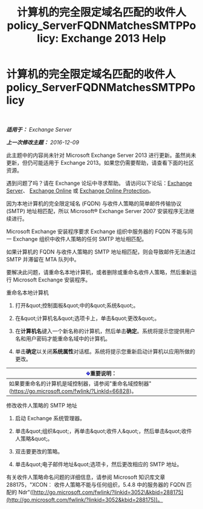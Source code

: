 ﻿---
title: '计算机的完全限定域名匹配的收件人 policy_ServerFQDNMatchesSMTPPolicy: Exchange 2013 Help'
TOCTitle: 计算机的完全限定域名匹配的收件人 policy_ServerFQDNMatchesSMTPPolicy
ms:assetid: f3ea61f8-1788-4cbf-814e-f7c088c1ac47
ms:mtpsurl: https://technet.microsoft.com/zh-cn/library/ms.exch.setupreadiness.serverfqdnmatchessmtppolicy(v=EXCHG.150)
ms:contentKeyID: 50491983
ms.date: 05/21/2018
mtps_version: v=EXCHG.150
ms.translationtype: MT
---

# 计算机的完全限定域名匹配的收件人 policy\_ServerFQDNMatchesSMTPPolicy

 

_**适用于：** Exchange Server_

_**上一次修改主题：** 2016-12-09_

此主题中的内容尚未针对 Microsoft Exchange Server 2013 进行更新。虽然尚未更新，但仍可能适用于 Exchange 2013。如果您仍需要帮助，请查看下面的社区资源。

遇到问题了吗？请在 Exchange 论坛中寻求帮助。 请访问以下论坛：[Exchange Server](https://go.microsoft.com/fwlink/p/?linkid=60612)、 [Exchange Online](https://go.microsoft.com/fwlink/p/?linkid=267542) 或 [Exchange Online Protection](https://go.microsoft.com/fwlink/p/?linkid=285351)。

因为本地计算机的完全限定域名 (FQDN) 与收件人策略的简单邮件传输协议 (SMTP) 地址相匹配，所以 Microsoft® Exchange Server 2007 安装程序无法继续进行。

Microsoft Exchange 安装程序要求 Exchange 组织中服务器的 FQDN 不能与同一 Exchange 组织中收件人策略的任何 SMTP 地址相匹配。

如果计算机的 FQDN 与收件人策略的 SMTP 地址相匹配，则会导致邮件无法通过 SMTP 并滞留在 MTA 队列中。

要解决此问题，请重命名本地计算机，或者删除或重命名收件人策略，然后重新运行 Microsoft Exchange 安装程序。

重命名本地计算机

1.  打开\&quot;控制面板\&quot;中的\&quot;系统\&quot;。

2.  在\&quot;计算机名\&quot;选项卡上，单击\&quot;更改\&quot;。

3.  在**计算机名**键入一个新名称的计算机，然后单击**确定**。系统将提示您提供用户名和用户密码才能重命名域中的计算机。

4.  单击**确定**以关闭**系统属性**对话框。系统将提示您重新启动计算机以应用所做的更改。

<table>
<thead>
<tr class="header">
<th><img src="images/Bb124558.important(EXCHG.150).gif" title="重要说明" alt="重要说明" />重要说明：</th>
</tr>
</thead>
<tbody>
<tr class="odd">
<td>如果要重命名的计算机是域控制器，请参阅&quot;重命名域控制器&quot;(<a href="https://go.microsoft.com/fwlink/?linkid=66828">https://go.microsoft.com/fwlink/?LinkId=66828</a>)。</td>
</tr>
</tbody>
</table>


修改收件人策略的 SMTP 地址

1.  启动 Exchange 系统管理器。

2.  单击\&quot;组织\&quot;，再单击\&quot;收件人\&quot;，然后单击\&quot;收件人策略\&quot;。

3.  双击要更改的策略。

4.  单击\&quot;电子邮件地址\&quot;选项卡，然后更改相应的 SMTP 地址。

有关收件人策略命名问题的详细信息，请参阅 Microsoft 知识库文章 288175，"XCON︰ 收件人策略不能与任何组织，5.4.8 中的服务器的 FQDN 匹配的 Ndr"([http://go.microsoft.com/fwlink/?linkid=3052\&kbid=288175](http://go.microsoft.com/fwlink/?linkid=3052&kbid=288175))。


